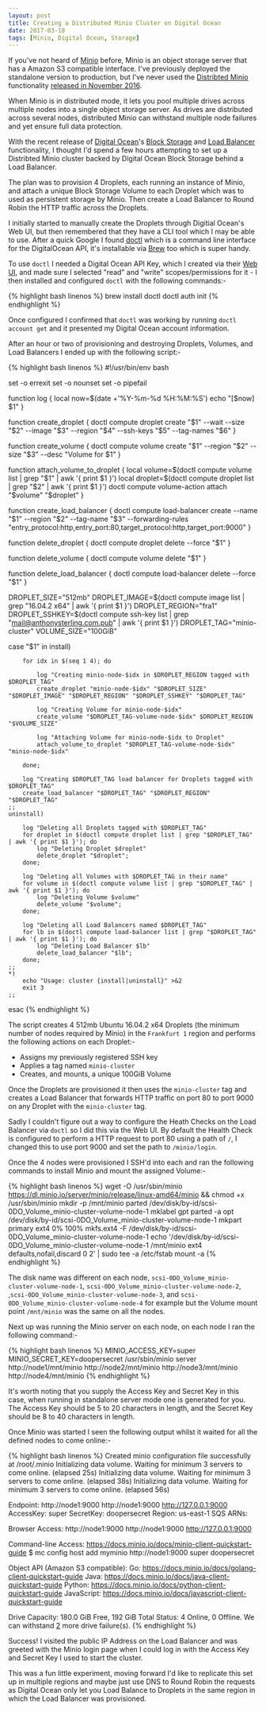 ```yaml
---
layout: post
title: Creating a Distributed Minio Cluster on Digital Ocean
date: 2017-03-18
tags: [Minio, Digital Ocean, Storage]
---
```


If you've not heard of [Minio][1] before, Minio is an object storage server that has a Amazon S3 compatible interface. I've previously deployed the standalone version to production, but I've never used the [Distribted Minio][2] functionality [released in November 2016][3].

When Minio is in distributed mode, it lets you pool multiple drives across multiple nodes into a single object storage server. As drives are distributed across several nodes, distributed Minio can withstand multiple node failures and yet ensure full data protection.

With the recent release of [Digital Ocean][4]'s [Block Storage][5] and [Load Balancer][6] functionality, I thought I'd spend a few hours attempting to set up a Distribted Minio cluster backed by Digital Ocean Block Storage behind a Load Balancer.

The plan was to provision 4 Droplets, each running an instance of Minio, and attach a unique Block Storage Volume to each Droplet which was to used as persistent storage by Minio. Then create a Load Balancer to Round Robin the HTTP traffic across the Droplets.

I initially started to manually create the Droplets through Digitial Ocean's Web UI, but then remembered that they have a CLI tool which I may be able to use. After a quick Google I found [doctl][7] which is a command line interface for the DigitalOcean API, it's installable via [Brew][8] too which is super handy.

To use `doctl` I needed a Digital Ocean API Key, which I created via their [Web UI][9], and made sure I selected "read" and "write" scopes/permissions for it - I then installed and configured `doctl` with the following commands:-

{% highlight bash linenos %}
brew install doctl
doctl auth init
{% endhighlight %}

Once configured I confirmed that `doctl` was working by running `doctl account get` and it presented my Digital Ocean account information.

After an hour or two of provisioning and destroying Droplets, Volumes, and Load Balancers I ended up with the following script:-

{% highlight bash linenos %}
#!/usr/bin/env bash

set -o errexit
set -o nounset
set -o pipefail

function log {
    local now=$(date +'%Y-%m-%d %H:%M:%S')
    echo "[$now] $1"
}

function create_droplet {
    doctl compute droplet create "$1" --wait --size "$2" --image "$3" --region "$4" --ssh-keys "$5" --tag-names "$6"
}

function create_volume {
    doctl compute volume create "$1" --region "$2" --size "$3" --desc "Volume for $1"
}

function attach_volume_to_droplet {
    local volume=$(doctl compute volume list | grep "$1" | awk '{ print $1 }')
    local droplet=$(doctl compute droplet list | grep "$2" | awk '{ print $1 }')
    doctl compute volume-action attach "$volume" "$droplet"
}

function create_load_balancer {
    doctl compute load-balancer create --name "$1" --region "$2" --tag-name "$3" --forwarding-rules "entry_protocol:http,entry_port:80,target_protocol:http,target_port:9000"
}

function delete_droplet {
    doctl compute droplet delete --force "$1"
}

function delete_volume {
    doctl compute volume delete "$1"
}

function delete_load_balancer {
    doctl compute load-balancer delete --force "$1"
}

DROPLET_SIZE="512mb"
DROPLET_IMAGE=$(doctl compute image list | grep "16.04.2 x64" | awk '{ print $1 }')
DROPLET_REGION="fra1"
DROPLET_SSHKEY=$(doctl compute ssh-key list | grep "mail@anthonysterling.com.pub" | awk '{ print $1 }')
DROPLET_TAG="minio-cluster"
VOLUME_SIZE="100GiB"

case "$1" in
    install)

        for idx in $(seq 1 4); do

            log "Creating minio-node-$idx in $DROPLET_REGION tagged with $DROPLET_TAG"
            create_droplet "minio-node-$idx" "$DROPLET_SIZE" "$DROPLET_IMAGE" "$DROPLET_REGION" "$DROPLET_SSHKEY" "$DROPLET_TAG"
            
            log "Creating Volume for minio-node-$idx"
            create_volume "$DROPLET_TAG-volume-node-$idx" $DROPLET_REGION "$VOLUME_SIZE"
            
            log "Attaching Volume for minio-node-$idx to Droplet"
            attach_volume_to_droplet "$DROPLET_TAG-volume-node-$idx" "minio-node-$idx"

        done;

        log "Creating $DROPLET_TAG load balancer for Droplets tagged with $DROPLET_TAG"
        create_load_balancer "$DROPLET_TAG" "$DROPLET_REGION" "$DROPLET_TAG"
    ;;
    uninstall)

        log "Deleting all Droplets tagged with $DROPLET_TAG"
        for droplet in $(doctl compute droplet list | grep "$DROPLET_TAG" | awk '{ print $1 }'); do
            log "Deleting Droplet $droplet"
            delete_droplet "$droplet";
        done;

        log "Deleting all Volumes with $DROPLET_TAG in their name"
        for volume in $(doctl compute volume list | grep "$DROPLET_TAG" | awk '{ print $1 }'); do
            log "Deleting Volume $volume"
            delete_volume "$volume";
        done;

        log "Deleting all Load Balancers named $DROPLET_TAG"
        for lb in $(doctl compute load-balancer list | grep "$DROPLET_TAG" | awk '{ print $1 }'); do
            log "Deleting Load Balancer $lb"
            delete_load_balancer "$lb";
        done;
    ;;
    *)
        echo "Usage: cluster {install|uninstall}" >&2
        exit 3
    ;;
esac
{% endhighlight %}

The script creates 4 512mb Ubuntu 16.04.2 x64 Droplets (the minimum number of nodes required by Minio) in the `Frankfurt 1` region and performs the following actions on each Droplet:-

- Assigns my previously registered SSH key
- Applies a tag named `minio-cluster`
- Creates, and mounts, a unique 100GiB Volume

Once the Droplets are provisioned it then uses the `minio-cluster` tag and creates a Load Balancer that forwards HTTP traffic on port 80 to port 9000 on any Droplet with the `minio-cluster` tag.

Sadly I couldn't figure out a way to configure the Heath Checks on the Load Balancer via `doctl` so I did this via the Web UI. By default the Health Check is configured to perform a HTTP request to port 80 using a path of `/`, I changed this to use port 9000 and set the path to `/minio/login`.

Once the 4 nodes were provisioned I SSH'd into each and ran the following commands to install Minio and mount the assigned Volume:-

{% highlight bash linenos %}
wget -O /usr/sbin/minio https://dl.minio.io/server/minio/release/linux-amd64/minio && chmod +x /usr/sbin/minio
mkdir -p /mnt/minio
parted /dev/disk/by-id/scsi-0DO_Volume_minio-cluster-volume-node-1 mklabel gpt
parted -a opt /dev/disk/by-id/scsi-0DO_Volume_minio-cluster-volume-node-1 mkpart primary ext4 0% 100%
mkfs.ext4 -F /dev/disk/by-id/scsi-0DO_Volume_minio-cluster-volume-node-1
echo '/dev/disk/by-id/scsi-0DO_Volume_minio-cluster-volume-node-1 /mnt/minio ext4 defaults,nofail,discard 0 2' | sudo tee -a /etc/fstab
mount -a
{% endhighlight %}

The disk name was different on each node, `scsi-0DO_Volume_minio-cluster-volume-node-1`, `scsi-0DO_Volume_minio-cluster-volume-node-2`, ,`scsi-0DO_Volume_minio-cluster-volume-node-3`, and `scsi-0DO_Volume_minio-cluster-volume-node-4` for example but the Volume mount point `/mnt/minio` was the same on all the nodes.

Next up was running the Minio server on each node, on each node I ran the following command:-

{% highlight bash linenos %}
MINIO_ACCESS_KEY=super MINIO_SECRET_KEY=doopersecret /usr/sbin/minio server http://node1/mnt/minio http://node2/mnt/minio http://node3/mnt/minio http://node4/mnt/minio
{% endhighlight %}

It's worth noting that you supply the Access Key and Secret Key in this case, when running in standalone server mode one is generated for you. The Access Key should be 5 to 20 characters in length, and the Secret Key should be 8 to 40 characters in length.

Once Minio was started I seen the following output whilst it waited for all the defined nodes to come online:-

{% highlight bash linenos %}
Created minio configuration file successfully at /root/.minio
Initializing data volume. Waiting for minimum 3 servers to come online. (elapsed 25s)
Initializing data volume. Waiting for minimum 3 servers to come online. (elapsed 38s)
Initializing data volume. Waiting for minimum 3 servers to come online. (elapsed 56s)

Endpoint:  http://node1:9000  http://node1:9000  http://127.0.0.1:9000
AccessKey: super 
SecretKey: doopersecret 
Region:    us-east-1
SQS ARNs:  <none>

Browser Access:
   http://node1:9000  http://node1:9000  http://127.0.0.1:9000

Command-line Access: https://docs.minio.io/docs/minio-client-quickstart-guide
   $ mc config host add myminio http://node1:9000 super doopersecret

Object API (Amazon S3 compatible):
   Go:         https://docs.minio.io/docs/golang-client-quickstart-guide
   Java:       https://docs.minio.io/docs/java-client-quickstart-guide
   Python:     https://docs.minio.io/docs/python-client-quickstart-guide
   JavaScript: https://docs.minio.io/docs/javascript-client-quickstart-guide

Drive Capacity: 180.0 GiB Free, 192 GiB Total
Status:         4 Online, 0 Offline. We can withstand [2] more drive failure(s).
{% endhighlight %}

Success! I visited the public IP Address on the Load Balancer and was greeted with the Minio login page when I could log in with the Access Key and Secret Key I used to start the cluster.

This was a fun little experiment, moving forward I'd like to replicate this set up in multiple regions and maybe just use DNS to Round Robin the requests as Digital Ocean only let you Load Balance to Droplets in the same region in which the Load Balancer was provisioned.

[1]: https://minio.io/
[2]: http://docs.minio.io/docs/distributed-minio-quickstart-guide
[3]: https://github.com/minio/minio/releases/tag/RELEASE.2016-11-24T02-09-08Z
[4]: https://www.digitalocean.com/
[5]: https://www.digitalocean.com/company/blog/block-storage-more-space-to-scale/
[6]: https://www.digitalocean.com/company/blog/load-balancers-simplifying-high-availability/
[7]: https://www.digitalocean.com/community/tutorials/how-to-use-doctl-the-official-digitalocean-command-line-client
[8]: https://brew.sh/
[9]: https://cloud.digitalocean.com/settings/api/tokens

